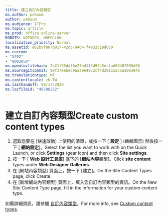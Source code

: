 ```yaml
---
title: 建立自訂內容類型
ms.author: pebaum
author: pebaum
ms.audience: ITPro
ms.topic: article
ms.prod: office-online-server
ROBOTS: NOINDEX, NOFOLLOW
localization_priority: Normal
ms.assetid: e62b9f80-b017-42dc-9464-f4e32c19d6c9
ms.custom:
- "5792"
- "9003050"
ms.openlocfilehash: 2b21f95ddf6e27ed113d9f45ecfad99487095d96
ms.sourcegitcommit: 90f37eebec9aaa9e49c2cf4d201152c5e20e384b
ms.translationtype: MT
ms.contentlocale: zh-TW
ms.lasthandoff: 08/17/2020
ms.locfileid: "46786232"
---
```

# <a name="create-custom-content-types"></a><span data-ttu-id="83b63-102">建立自訂內容類型</span><span class="sxs-lookup"><span data-stu-id="83b63-102">Create custom content types</span></span>

1. <span data-ttu-id="83b63-103">選取您要在 [快速啟動] 上使用的清單，或按一下 [ **設定**  ] (齒輪圖示) 然後按一下 [  **網站設定**]。</span><span class="sxs-lookup"><span data-stu-id="83b63-103">Select the list you want to work with on the Quick Launch, or click **Settings**  (gear icon) and then click  **Site settings**.</span></span>
2. <span data-ttu-id="83b63-104">按一下 [ **Web 設計工具庫**] 底下的 [**網站內容**類型]。</span><span class="sxs-lookup"><span data-stu-id="83b63-104">Click **site content**  types under  **Web Designer Galleries**.</span></span>
3. <span data-ttu-id="83b63-105">在 [網站內容類型] 頁面上，按一下 [建立]。</span><span class="sxs-lookup"><span data-stu-id="83b63-105">On the Site Content Types page, click Create.</span></span>
4. <span data-ttu-id="83b63-106">在 [新增網站內容類型] 頁面上，填入您自訂內容類型的資訊。</span><span class="sxs-lookup"><span data-stu-id="83b63-106">On the New Site Content Type page, fill in the information for your custom content type.</span></span>

<span data-ttu-id="83b63-107">如需詳細資訊，請參閱  [自訂內容類型](https://support.microsoft.com/office/e1277a2e-a1e8-4473-9126-91a0647766e5#__toc323548991)。</span><span class="sxs-lookup"><span data-stu-id="83b63-107">For more info, see  [Custom content types](https://support.microsoft.com/office/e1277a2e-a1e8-4473-9126-91a0647766e5#__toc323548991).</span></span>